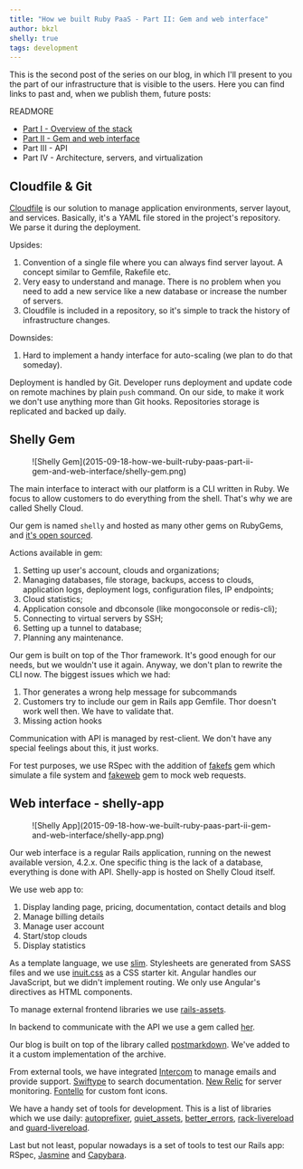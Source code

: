 ```yaml
---
title: "How we built Ruby PaaS - Part II: Gem and web interface"
author: bkzl
shelly: true
tags: development
---
```


This is the second post of the series on our blog, in which I'll present to you the part of our infrastructure that is visible to the users. Here you can find links to past and, when we publish them, future posts:

READMORE

* [Part I - Overview of the stack][part1]
* [Part II - Gem and web interface][part2]
* Part III - API
* Part IV - Architecture, servers, and virtualization

## Cloudfile & Git

[Cloudfile][cloudfile] is our solution to manage application environments, server layout, and services. Basically, it's a YAML file stored in the project's repository. We parse it during the deployment.

Upsides:

1. Convention of a single file where you can always find server layout. A concept similar to Gemfile, Rakefile etc.
2. Very easy to understand and manage. There is no problem when you need to add a new service like a new database or increase the number of servers.
3. Cloudfile is included in a repository, so it's simple to track the history of infrastructure changes.

Downsides:

1. Hard to implement a handy interface for auto-scaling (we plan to do that someday).

Deployment is handled by Git. Developer runs deployment and update code on remote machines by plain `push` command. On our side, to make it work we don't use anything more than Git hooks. Repositories storage is replicated and backed up daily.

## Shelly Gem

<figure>
  ![Shelly Gem](2015-09-18-how-we-built-ruby-paas-part-ii-gem-and-web-interface/shelly-gem.png)
</figure>

The main interface to interact with our platform is a CLI written in Ruby. We focus to allow customers to do everything from the shell. That's why we are called Shelly Cloud.

Our gem is named `shelly` and hosted as many other gems on RubyGems, and [it's open sourced][shelly].

Actions available in gem:

1. Setting up user's account, clouds and organizations;
2. Managing databases, file storage, backups, access to clouds, application logs, deployment logs, configuration files, IP endpoints;
3. Cloud statistics;
4. Application console and dbconsole (like mongoconsole or redis-cli);
5. Connecting to virtual servers by SSH;
6. Setting up a tunnel to database;
7. Planning any maintenance.

Our gem is built on top of the Thor framework. It's good enough for our needs, but we wouldn't use it again. Anyway, we don't plan to rewrite the CLI now. The biggest issues which we had:

1. Thor generates a wrong help message for subcommands
2. Customers try to include our gem in Rails app Gemfile. Thor doesn't work well then. We have to validate that.
3. Missing action hooks

Communication with API is managed by rest-client. We don't have any special feelings about this, it just works.

For test purposes, we use RSpec with the addition of [fakefs][fakefs] gem which simulate a file system and [fakeweb][fakeweb] gem to mock web requests.

## Web interface - shelly-app

<figure>
  ![Shelly App](2015-09-18-how-we-built-ruby-paas-part-ii-gem-and-web-interface/shelly-app.png)
</figure>

Our web interface is a regular Rails application, running on the newest available version, 4.2.x. One specific thing is the lack of a database, everything is done with API. Shelly-app is hosted on Shelly Cloud itself.

We use web app to:

1. Display landing page, pricing, documentation, contact details and blog
2. Manage billing details
3. Manage user account
4. Start/stop clouds
5. Display statistics

As a template language, we use [slim][slim]. Stylesheets are generated from SASS files and we use [inuit.css][inuit] as a CSS starter kit. Angular handles our JavaScript, but we didn't implement routing. We only use Angular's directives as HTML components.

To manage external frontend libraries we use [rails-assets][rails-assets].

In backend to communicate with the API we use a gem called [her][her].

Our blog is built on top of the library called [postmarkdown][postmarkdown]. We've added to it a custom implementation of the archive.

From external tools, we have integrated [Intercom][intercom] to manage emails and provide support. [Swiftype][swiftype] to search documentation. [New Relic][new-relic] for server monitoring. [Fontello][fontello] for custom font icons.

We have a handy set of tools for development. This is a list of libraries which we use daily: [autoprefixer][autoprefixer], [quiet_assets][quiet-assets], [better_errors][better-errors], [rack-livereload][rack-livereload] and [guard-livereload][guard-livereload].

Last but not least, popular nowadays is a set of tools to test our Rails app: RSpec, [Jasmine][jasmine] and [Capybara][capybara].

[part1]: http://blog.ragnarson.com/2015/06/15/how-we-built-ruby-paas-part-i-overview-of-our-stack.html
[part2]: http://blog.ragnarson.com/2015/09/18/how-we-built-ruby-paas-part-ii-gem-and-web-interface.html
[cloudfile]: https://shellycloud.com/documentation/cloudfile
[shelly]: http://github.com/shellycloud/shelly
[fakefs]: https://github.com/defunkt/fakefs
[fakeweb]: https://github.com/chrisk/fakeweb
[slim]: https://github.com/slim-template/slim
[inuit]: https://github.com/csswizardry/inuit.css/
[rails-assets]: http://rails-assets.org
[her]: https://github.com/remiprev/her
[postmarkdown]: https://github.com/ennova/postmarkdown
[intercom]: https://intercom.io
[swiftype]: https://swiftype.com
[new-relic]: http://newrelic.com
[fontello]: http://fontello.com
[autoprefixer]: https://github.com/postcss/autoprefixer
[quiet-assets]: https://github.com/evrone/quiet_assets
[better-errors]: https://github.com/charliesome/better_errors
[rack-livereload]: https://github.com/johnbintz/rack-livereload
[guard-livereload]: https://github.com/guard/guard-livereload
[jasmine]: https://github.com/jasmine/jasmine
[capybara]: https://github.com/jnicklas/capybara
